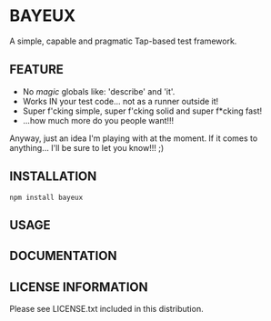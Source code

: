 # BAYEUX

A simple, capable and pragmatic Tap-based test framework.

## FEATURE

* No *magic* globals like: 'describe' and 'it'. 
* Works IN your test code... not as a runner outside it!
* Super f'cking simple, super f'cking solid and super f*cking fast!
* ...how much more do you people want!!!

Anyway, just an idea I'm playing with at the moment.  If it comes to anything... I'll be sure to let you know!!! ;)

## INSTALLATION

    npm install bayeux

## USAGE

## DOCUMENTATION

## LICENSE INFORMATION
 
 Please see LICENSE.txt included in this distribution.
 
